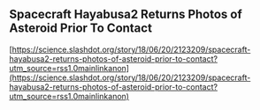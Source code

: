## Spacecraft Hayabusa2 Returns Photos of Asteroid Prior To Contact
  
  [https://science.slashdot.org/story/18/06/20/2123209/spacecraft-hayabusa2-returns-photos-of-asteroid-prior-to-contact?utm_source=rss1.0mainlinkanon](https://science.slashdot.org/story/18/06/20/2123209/spacecraft-hayabusa2-returns-photos-of-asteroid-prior-to-contact?utm_source=rss1.0mainlinkanon)